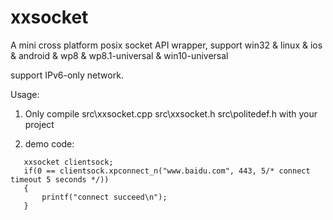 # xxsocket
A mini cross platform posix socket API wrapper, support win32  &amp; linux  &amp; ios &amp; android &amp; wp8 &amp; wp8.1-universal &amp; win10-universal

support IPv6-only network.

Usage:
1. Only compile src\xxsocket.cpp src\xxsocket.h src\politedef.h with your project

2. demo code:
```
   xxsocket clientsock;
   if(0 == clientsock.xpconnect_n("www.baidu.com", 443, 5/* connect timeout 5 seconds */))
   {
       printf("connect succeed\n");
   }
```
